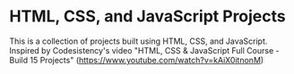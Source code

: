 # HTML, CSS, and JavaScript Projects

This is a collection of projects built using HTML, CSS, and JavaScript. Inspired by Codesistency's video "HTML, CSS & JavaScript Full Course - Build 15 Projects" (https://www.youtube.com/watch?v=kAiX0itnonM)

